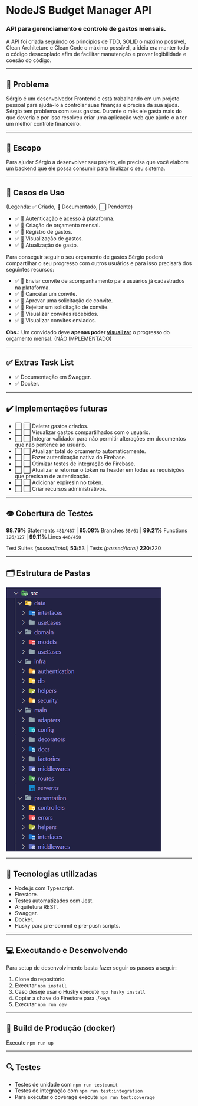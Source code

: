 # NodeJS Budget Manager API
### API para gerenciamento e controle de gastos mensais.
A API foi criada seguindo os principios de TDD, SOLID o máximo possível, Clean Architeture e Clean Code o máximo possível, a idéia era manter todo o código desacoplado afim de facilitar manutenção e prover legibilidade e coesão do código. 

---
## 🤔 Problema

Sérgio é um desenvolvedor Frontend e está trabalhando em um projeto pessoal para ajudá-lo a controlar suas finanças e precisa da sua ajuda. Sérgio tem problema com seus gastos. Durante o mês ele gasta mais do que deveria e por isso resolveu criar uma aplicação web que ajude-o a ter um melhor controle financeiro.

---

## 🚀 Escopo 

Para ajudar Sérgio a desenvolver seu projeto, ele precisa que você elabore um backend que ele possa consumir para finalizar o seu sistema.

---

## 🔎 Casos de Uso
(Legenda: ✅ Criado, 📝 Documentado, ⬜ Pendente)
- ✅ 📝 Autenticação e acesso à plataforma.
- ✅ 📝 Criação de orçamento mensal.
- ✅ 📝 Registro de gastos.
- ✅ 📝 Visualização de gastos.
- ✅ 📝 Atualização de gasto.

Para conseguir seguir o seu orçamento de gastos Sérgio poderá compartilhar o seu progresso com outros usuários e para isso precisará dos seguintes recursos:

- ✅ 📝 Enviar convite de acompanhamento para usuários já cadastrados na plataforma.
- ✅ 📝 Cancelar um convite.
- ✅ 📝 Aprovar uma solicitação de convite.
- ✅ 📝 Rejeitar um solicitação de convite.
- ✅ 📝 Visualizar convites recebidos.
- ✅ 📝 Visualizar convites enviados.

**Obs.:** Um convidado deve **apenas poder <u>visualizar</u>** o progresso do orçamento mensal. (NÃO IMPLEMENTADO)

---
## ✅ Extras Task List

- ✅ Documentação em Swagger.
- ✅ Docker.

---
## ✔️ Implementações futuras
- ⬜ ⬜ Deletar gastos criados.
- ⬜ ⬜ Visualizar gastos compartilhados com o usuário.
- ⬜ ⬜ Integrar validador para não permitir alterações em documentos que não pertence ao usuário.
- ⬜ ⬜ Atualizar total do orçamento automaticamente.
- ⬜ ⬜ Fazer autenticação nativa do Firebase.
- ⬜ ⬜ Otimizar testes de integração do Firebase.
- ⬜ ⬜ Atualizar e retornar o token na header em todas as requisições que precisam de autenticação.
- ⬜ ⬜ Adicionar expiresIn no token.
- ⬜ ⬜ Criar recursos administrativos.

  
---
## 👁️ Cobertura de Testes
**98.76%** Statements `481/487` | **95.08%** Branches `58/61` | **99.21%** Functions `126/127` | **99.11%** Lines `446/450` <p>
Test Suites *(passed/total)* **53**/53 | Tests *(passed/total)* **220**/220

---
## 🗂️ Estrutura de Pastas
![](folder_structure.png)

---
## 🧱 Tecnologias utilizadas

- Node.js com Typescript.
- Firestore.
- Testes automatizados com Jest.
- Arquitetura REST.
- Swagger.
- Docker.
- Husky para pre-commit e pre-push scripts.
---
## 💻 Executando e Desenvolvendo
Para setup de desenvolvimento basta fazer seguir os passos a seguir:
1. Clone do repositório.
2. Executar `npm install`
3. Caso deseje usar o Husky execute `npx husky install`
4. Copiar a chave do Firestore para ./keys
5. Executar `npm run dev`

---

## 🚀 Build de Produção (docker)
Execute `npm run up`

---
## 🔍 Testes
- Testes de unidade com `npm run test:unit`
- Testes de integração com `npm run test:integration`
- Para executar o coverage execute `npm run test:coverage`



